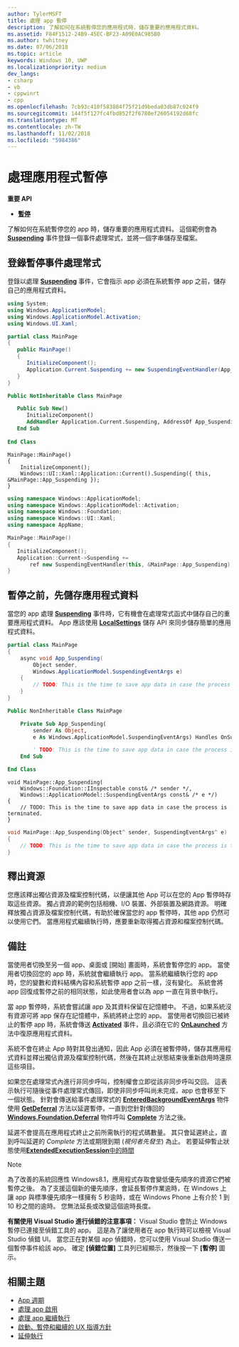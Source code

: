 ```yaml
---
author: TylerMSFT
title: 處理 app 暫停
description: 了解如何在系統暫停您的應用程式時，儲存重要的應用程式資料。
ms.assetid: F84F1512-24B9-45EC-BF23-A09E0AC985B0
ms.author: twhitney
ms.date: 07/06/2018
ms.topic: article
keywords: Windows 10, UWP
ms.localizationpriority: medium
dev_langs:
- csharp
- vb
- cppwinrt
- cpp
ms.openlocfilehash: 7cb93c410f583884f75f21d9beda03db87c024f9
ms.sourcegitcommit: 144f5f127fc4fbd852f2f6780ef26054192d68fc
ms.translationtype: MT
ms.contentlocale: zh-TW
ms.lasthandoff: 11/02/2018
ms.locfileid: "5984386"
---
```

# <a name="handle-app-suspend"></a>處理應用程式暫停

**重要 API**

- [**暫停**](https://msdn.microsoft.com/library/windows/apps/br242341)

了解如何在系統暫停您的 app 時，儲存重要的應用程式資料。 這個範例會為 [**Suspending**](https://msdn.microsoft.com/library/windows/apps/br242341) 事件登錄一個事件處理常式，並將一個字串儲存至檔案。

## <a name="register-the-suspending-event-handler"></a>登錄暫停事件處理常式

登錄以處理 [**Suspending**](https://msdn.microsoft.com/library/windows/apps/br242341) 事件，它會指示 app 必須在系統暫停 app 之前，儲存自己的應用程式資料。

```csharp
using System;
using Windows.ApplicationModel;
using Windows.ApplicationModel.Activation;
using Windows.UI.Xaml;

partial class MainPage
{
   public MainPage()
   {
      InitializeComponent();
      Application.Current.Suspending += new SuspendingEventHandler(App_Suspending);
   }
}
```

```vb
Public NotInheritable Class MainPage

   Public Sub New()
      InitializeComponent()
      AddHandler Application.Current.Suspending, AddressOf App_Suspending
   End Sub
   
End Class
```

```cppwinrt
MainPage::MainPage()
{
    InitializeComponent();
    Windows::UI::Xaml::Application::Current().Suspending({ this, &MainPage::App_Suspending });
}
```

```cpp
using namespace Windows::ApplicationModel;
using namespace Windows::ApplicationModel::Activation;
using namespace Windows::Foundation;
using namespace Windows::UI::Xaml;
using namespace AppName;

MainPage::MainPage()
{
   InitializeComponent();
   Application::Current->Suspending +=
       ref new SuspendingEventHandler(this, &MainPage::App_Suspending);
}
```

## <a name="save-application-data-before-suspension"></a>暫停之前，先儲存應用程式資料

當您的 app 處理 [**Suspending**](https://msdn.microsoft.com/library/windows/apps/br242341) 事件時，它有機會在處理常式函式中儲存自己的重要應用程式資料。 App 應該使用 [**LocalSettings**](https://msdn.microsoft.com/library/windows/apps/br241622) 儲存 API 來同步儲存簡單的應用程式資料。

```csharp
partial class MainPage
{
    async void App_Suspending(
        Object sender,
        Windows.ApplicationModel.SuspendingEventArgs e)
    {
        // TODO: This is the time to save app data in case the process is terminated.
    }
}
```

```vb
Public NonInheritable Class MainPage

    Private Sub App_Suspending(
        sender As Object,
        e As Windows.ApplicationModel.SuspendingEventArgs) Handles OnSuspendEvent.Suspending

        ' TODO: This is the time to save app data in case the process is terminated.
    End Sub

End Class
```

```cppwinrt
void MainPage::App_Suspending(
    Windows::Foundation::IInspectable const& /* sender */,
    Windows::ApplicationModel::SuspendingEventArgs const& /* e */)
{
    // TODO: This is the time to save app data in case the process is terminated.
}
```

```cpp
void MainPage::App_Suspending(Object^ sender, SuspendingEventArgs^ e)
{
    // TODO: This is the time to save app data in case the process is terminated.
}
```

## <a name="release-resources"></a>釋出資源

您應該釋出獨佔資源及檔案控制代碼，以便讓其他 App 可以在您的 App 暫停時存取這些資源。 獨占資源的範例包括相機、I/O 裝置、外部裝置及網路資源。 明確釋放獨占資源及檔案控制代碼，有助於確保當您的 app 暫停時，其他 app 仍然可以使用它們。 當應用程式繼續執行時，應要重新取得獨占資源和檔案控制代碼。

## <a name="remarks"></a>備註

當使用者切換至另一個 app、桌面或 [開始] 畫面時，系統會暫停您的 app。 當使用者切換回您的 app 時，系統就會繼續執行 app。 當系統繼續執行您的 app 時，您的變數和資料結構內容和系統暫停 app 之前一樣，沒有變化。 系統會將 app 回復成暫停之前的相同狀態，如此使用者會以為 app 一直在背景中執行。

當 app 暫停時，系統會嘗試讓 app 及其資料保留在記憶體中。 不過，如果系統沒有資源可將 app 保存在記憶體中，系統將終止您的 app。 當使用者切換回已被終止的暫停 app 時，系統會傳送 [**Activated**](https://msdn.microsoft.com/library/windows/apps/br225018) 事件，且必須在它的 [**OnLaunched**](https://msdn.microsoft.com/library/windows/apps/br242335) 方法中復原應用程式資料。

系統不會在終止 App 時對其發出通知，因此 App 必須在被暫停時，儲存其應用程式資料並釋出獨佔資源及檔案控制代碼，然後在其終止狀態結束後重新啟用時還原這些項目。

如果您在處理常式內進行非同步呼叫，控制權會立即從該非同步呼叫交回。 這表示執行可隨後從事件處理常式傳回，即使非同步呼叫尚未完成，app 也會移至下一個狀態。 針對會傳送給事件處理常式的 [**EnteredBackgroundEventArgs**](http://aka.ms/Ag2yh4) 物件使用 [**GetDeferral**](http://aka.ms/Kt66iv) 方法以延遲暫停，一直到您針對傳回的 [**Windows.Foundation.Deferral**](https://msdn.microsoft.com/library/windows/apps/windows.foundation.deferral.aspx) 物件呼叫 [**Complete**](https://msdn.microsoft.com/library/windows/apps/windows.foundation.deferral.complete.aspx) 方法之後。

延遲不會提高在應用程式終止之前所需執行的程式碼數量。 其只會延遲終止，直到呼叫延遲的 *Complete* 方法或期限到期 (*視何者先發生*) 為止。 若要延伸暫止狀態使用[**ExtendedExecutionSession**中的時間](run-minimized-with-extended-execution.md)

> [!NOTE]
> 為了改善的系統回應性 Windows8.1，應用程式存取會變低優先順序的資源它們被暫停之後。 為了支援這個新的優先順序，會延長暫停作業逾時，在 Windows 上讓 app 與標準優先順序一樣擁有 5 秒逾時，或在 Windows Phone 上有介於 1 到 10 秒之間的逾時。 您無法延長或改變這個逾時長度。

**有關使用 Visual Studio 進行偵錯的注意事項：** Visual Studio 會防止 Windows 暫停已連接至偵錯工具的 app。 這是為了讓使用者在 app 執行時可以檢視 Visual Studio 偵錯 UI。 當您正在對某個 app 偵錯時，您可以使用 Visual Studio 傳送一個暫停事件給該 app。 確定 **\[偵錯位置\]** 工具列已經顯示，然後按一下 **\[暫停\]** 圖示。

## <a name="related-topics"></a>相關主題

* [App 週期](app-lifecycle.md)
* [處理 app 啟用](activate-an-app.md)
* [處理 app 繼續執行](resume-an-app.md)
* [啟動、暫停和繼續的 UX 指導方針](https://msdn.microsoft.com/library/windows/apps/dn611862)
* [延伸執行](run-minimized-with-extended-execution.md)

 

 
